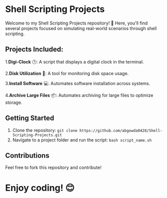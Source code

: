 # Shell Scripting Projects

Welcome to my Shell Scripting Projects repository! 🚀 Here, you'll find several projects focused on simulating real-world scenarios through shell scripting.

## Projects Included:

1.**Digi-Clock** 🕒: A script that displays a digital clock in the terminal.

2.**Disk Utilization** 💾: A tool for monitoring disk space usage.

3.**Install Software** 💻: Automates software installation across systems.

4.**Archive Large Files** 📦: Automates archiving for large files to optimize storage.

## Getting Started
1. Clone the repository: `git clone https://github.com/abgowda0428/Shell-Scripting-Projects.git`
2. Navigate to a project folder and run the script: `bash script_name.sh`

## Contributions
Feel free to fork this repository and contribute!

# Enjoy coding! 😊
